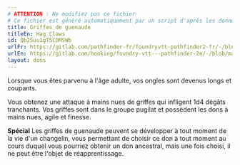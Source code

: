 ```yaml
---
# ATTENTION : Ne modifiez pas ce fichier
# Ce fichier est généré automatiquement par un script d'après les données du module Foundry VTT officiel et de sa traduction
title: Griffes de guenaude
titleEn: Hag Claws
id: Qb25uu1gT5CDMSWb
urlFr: https://gitlab.com/pathfinder-fr/foundryvtt-pathfinder2-fr/-/blob/master/data/feats/Qb25uu1gT5CDMSWb.htm
urlEn: https://gitlab.com/hooking/foundry-vtt---pathfinder-2e/-/blob/master/packs/data/feats.db/hag-claws.json
layout: dons
---
```

Lorsque vous êtes parvenu à l'âge adulte, vos ongles sont devenus longs et coupants.

Vous obtenez une attaque à mains nues de griffes qui infligent 1d4 dégâts tranchants. Vos griffes sont dans le groupe pugilat et possèdent les dons à mains nues, agile et finesse.

**Spécial** Les griffes de guenaude peuvent se développer à tout moment de la vie d'un changelin, vous permettant de choisir ce don à tout moment au cours duquel vous pourriez obtenir un don ancestral, mais une fois choisi, il ne peut être l'objet de réapprentissage.
